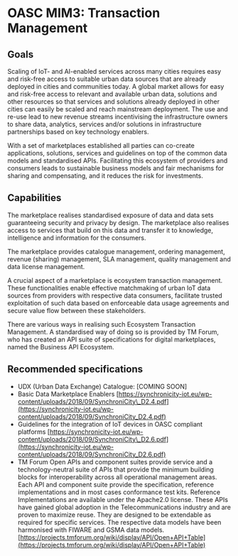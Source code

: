 # OASC MIM3: Transaction Management

## Goals <a id="MIM3:EcosystemTransactionManagement-Goals"></a>

Scaling of IoT- and AI-enabled services across many cities requires easy and risk-free access to suitable urban data sources that are already deployed in cities and communities today. A global market allows for easy and risk-free access to relevant and available urban data, solutions and other resources so that services and solutions already deployed in other cities can easily be scaled and reach mainstream deployment. The use and re-use lead to new revenue streams incentivising the infrastructure owners to share data, analytics, services and/or solutions in infrastructure partnerships based on key technology enablers.

With a set of marketplaces established all parties can co-create applications, solutions, services and guidelines on top of the common data models and standardised APIs. Facilitating this ecosystem of providers and consumers leads to sustainable business models and fair mechanisms for sharing and compensating, and it reduces the risk for investments.

## Capabilities <a id="MIM3:EcosystemTransactionManagement-Capabilities"></a>

The marketplace realises standardised exposure of data and data sets guaranteeing security and privacy by design. The marketplace also realises access to services that build on this data and transfer it to knowledge, intelligence and information for the consumers.

The marketplace provides catalogue management, ordering management, revenue \(sharing\) management, SLA management, quality management and data license management.

A crucial aspect of a marketplace is ecosystem transaction management. These functionalities enable effective matchmaking of urban IoT data sources from providers with respective data consumers, facilitate trusted exploitation of such data based on enforceable data usage agreements and secure value flow between these stakeholders.

There are various ways in realising such Ecosystem Transaction Management. A standardised way of doing so is provided by TM Forum, who has created an API suite of specifications for digital marketplaces, named the Business API Ecosystem.

## Recommended specifications <a id="MIM3:EcosystemTransactionManagement-Recommendedspecifications"></a>

* UDX \(Urban Data Exchange\) Catalogue: \[COMING SOON\]
* Basic Data Marketplace Enablers [https://synchronicity-iot.eu/wp-content/uploads/2018/09/SynchroniCity\_D2.4.pdf](https://synchronicity-iot.eu/wp-content/uploads/2018/09/SynchroniCity_D2.4.pdf)
* Guidelines for the integration of IoT devices in OASC compliant platforms  [https://synchronicity-iot.eu/wp-content/uploads/2018/09/SynchroniCity\_D2.6.pdf](https://synchronicity-iot.eu/wp-content/uploads/2018/09/SynchroniCity_D2.6.pdf)
* TM Forum Open APIs and component suites provide service and a technology-neutral suite of APIs that provide the minimum building blocks for interoperability across all operational management areas.  Each API and component suite provide the specification, reference implementations and in most cases conformance test kits. Reference Implementations are available under the Apache2.0 license. These APIs have gained global adoption in the Telecommunications industry and are proven to maximize reuse. They are designed to be extendable as required for specific services. The respective data models have been harmonised with FIWARE and GSMA data models. [https://projects.tmforum.org/wiki/display/API/Open+API+Table](https://projects.tmforum.org/wiki/display/API/Open+API+Table)

